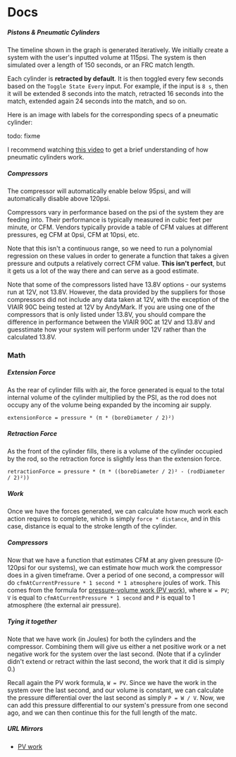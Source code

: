 # Docs

##### Pistons & Pneumatic Cylinders

The timeline shown in the graph is generated iteratively. We initially create a system with the user's inputted volume at 115psi. The system is then simulated over a length of 150 seconds, or an FRC match length.

Each cylinder is **retracted by default**. It is then toggled every few seconds based on the `Toggle State Every` input. For example, if the input is `8 s`, then it will be extended 8 seconds into the match, retracted 16 seconds into the match, extended again 24 seconds into the match, and so on.

Here is an image with labels for the corresponding specs of a pneumatic cylinder:

todo: fixme

I recommend watching [this video](https://www.youtube.com/watch?v=R-OBtVCPjMc) to get a brief understanding of how pneumatic cylinders work.

##### Compressors

The compressor will automatically enable below 95psi, and will automatically disable above 120psi.

Compressors vary in performance based on the psi of the system they are feeding into. Their performance is typically measured in cubic feet per minute, or CFM. Vendors typically provide a table of CFM values at different pressures, eg CFM at 0psi, CFM at 10psi, etc.

Note that this isn't a continuous range, so we need to run a polynomial regression on these values in order to generate a function that takes a given pressure and outputs a relatively correct CFM value. **This isn't perfect**, but it gets us a lot of the way there and can serve as a good estimate.

Note that some of the compressors listed have 13.8V options - our systems run at 12V, not 13.8V. However, the data provided by the suppliers for those compressors did not include any data taken at 12V, with the exception of the VIAIR 90C being tested at 12V by AndyMark. If you are using one of the compressors that is only listed under 13.8V, you should compare the difference in performance between the VIAIR 90C at 12V and 13.8V and guesstimate how your system will perform under 12V rather than the calculated 13.8V.

### Math

##### Extension Force

As the rear of cylinder fills with air, the force generated is equal to the total internal volume of the cylinder multiplied by the PSI, as the rod does not occupy any of the volume being expanded by the incoming air supply.

```
extensionForce = pressure * (π * (boreDiameter / 2)²)
```

##### Retraction Force

As the front of the cylinder fills, there is a volume of the cylinder occupied by the rod, so the retraction force is slightly less than the extension force.

```
retractionForce = pressure * (π * ((boreDiameter / 2)² - (rodDiameter / 2)²))
```

##### Work

Once we have the forces generated, we can calculate how much work each action requires to complete, which is simply `force * distance`, and in this case, distance is equal to the stroke length of the cylinder.

##### Compressors

Now that we have a function that estimates CFM at any given pressure (0-120psi for our systems), we can estimate how much work the compressor does in a given timeframe. Over a period of one second, a compressor will do `cfmAtCurrentPressure * 1 second * 1 atmosphere` joules of work. This comes from the formula for [pressure-volume work (PV work)](https://www.khanacademy.org/science/ap-chemistry/thermodynamics-ap/internal-energy-tutorial-ap/a/pressure-volume-work), where `W = PV`; `V` is equal to `cfmAtCurrentPressure * 1 second` and `P` is equal to 1 atmosphere (the external air pressure).

##### Tying it together

Note that we have work (in Joules) for both the cylinders and the compressor. Combining them will give us either a net positive work or a net negative work for the system over the last second. (Note that if a cylinder didn't extend or retract within the last second, the work that it did is simply 0.)

Recall again the PV work formula, `W = PV`. Since we have the work in the system over the last second, and our volume is constant, we can calculate the pressure differential over the last second as simply `P = W / V`. Now, we can add this pressure differential to our system's pressure from one second ago, and we can then continue this for the full length of the matc.

##### URL Mirrors

- [PV work](https://web.archive.org/web/20201024100339/https://www.khanacademy.org/science/ap-chemistry/thermodynamics-ap/internal-energy-tutorial-ap/a/pressure-volume-work)
